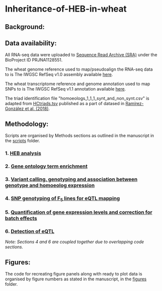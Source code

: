 # Inheritance-of-HEB-in-wheat

## Background:



## Data availability:

All RNA-seq data were uploaded to [Sequence Read Archive (SRA)](https://www.ncbi.nlm.nih.gov/sra) under the BioProject ID PRJNA1128551.

The wheat genome reference used to map/pseudoalign the RNA-seq data to is The IWGSC RefSeq v1.0 assembly available [here](https://urgi.versailles.inra.fr/download/iwgsc/IWGSC_RefSeq_Assemblies/v1.0/). 

The wheat transcriptome reference and genome annotation used to map SNPs to is The IWGSC RefSeq v1.1 annotation available [here](https://urgi.versailles.inra.fr/download/iwgsc/IWGSC_RefSeq_Annotations/v1.1/).

The triad identification file "homoeologs_1_1_1_synt_and_non_synt.csv" is adapted from [HCtriads.tsv](https://opendata.earlham.ac.uk/wheat/under_license/toronto/Ramirez-Gonzalez_etal_2018-06025-Transcriptome-Landscape/data/TablesForExploration/) published as a part of datased in [Ramírez-González et al. (2018)](https://www.science.org/doi/full/10.1126/science.aar6089).

## Methodology:

Scripts are organised by Methods sections as outlined in the manuscript in the [scripts](scripts/) folder.


  ### 1. [HEB analysis](scripts/HEB/)


  ### 2. [Gene ontology term enrichment](scripts/Gene%20ontology%20term%20enrichment/)


  ### 3. [Variant calling, genotyping and association between genotype and homoeolog expression](scripts/Variant%20calling,%20genotyping%20and%20association%20between%20genotype%20and%20homoeolog%20expression/)

  
  ### 4. [SNP genotyping of F<sub>5</sub> lines for eQTL mapping](scripts/SNP%20genotyping%20and%20Detection%20of%20eQTL/)


  ### 5. [Quantification of gene expression levels and correction for batch effects](scripts/Quantification%20of%20gene%20expression%20levels%20and%20correction%20for%20batch%20effects/)


  ### 6. [Detection of eQTL](scripts/SNP%20genotyping%20and%20Detection%20of%20eQTL/)

_Note: Sections 4 and 6 are coupled together due to overlapping code sections._

## Figures:

The code for recreating figure panels along with ready to plot data is organised by figure numbers as stated in the manuscript, in the [figures](figures/) folder.
